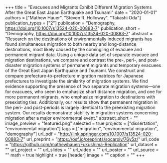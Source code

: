 +++
title = "Evacuees and Migrants Exhibit Different Migration Systems After the Great East Japan Earthquake and Tsunami"
date = "2020-01-01"
authors = ["Mathew Hauer", "Steven R. Holloway", "Takashi Oda"]
publication_types = ["2"]
publication = "Demography, https://doi.org/10.1007/s13524-020-00883-7"
publication_short = "Demography, https://doi.org/10.1007/s13524-020-00883-7"
abstract = "Research on the destinations of environmentally induced migrants has found simultaneous migration to both nearby and long-distance destinations, most likely caused by the comingling of evacuee and permanent migrant data. Using a unique data set of separate evacuee and migration destinations, we compare and contrast the pre-, peri-, and post-disaster migration systems of permanent migrants and temporary evacuees of the Great East Japan Earthquake and Tsunami. We construct and compare prefecture-to-prefecture migration matrices for Japanese prefectures to investigate the similarity of migration systems. We find evidence supporting the presence of two separate migration systems—one for evacuees, who seem to emphasize short distance migration, and one for more permanent migrants, who emphasize migration to destinations with preexisting ties. Additionally, our results show that permanent migration in the peri- and post-periods is largely identical to the preexisting migration system. Our results demonstrate stability in migration systems concerning migration after a major environmental event."
abstract_short = ""
image_preview = "featured.png" 
selected = true
projects = ["dissertation", "environmental migration"]
tags = ["migration", "environmental migration", "demography"]
url_pdf = "http://link.springer.com/10.1007/s13524-020-00883-7"
url_preprint = "https://osf.io/preprints/socarxiv/76y5z/"
url_code = "https://github.com/mathewhauer/Fukushima-Replication"
url_dataset = ""
url_project = ""
url_slides = ""
url_video = ""
url_poster = ""
url_source = ""
math = true
highlight = true
[header]
image = ""
caption = ""
+++
